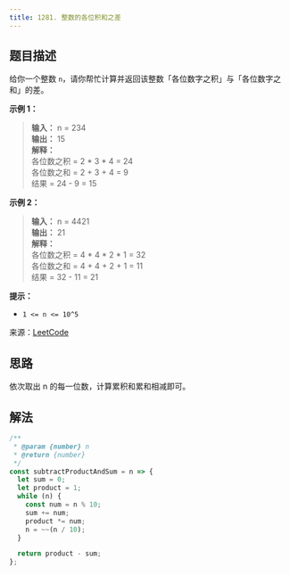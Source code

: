 ```yaml
---
title: 1281. 整数的各位积和之差
---
```


## 题目描述

给你一个整数 `n`，请你帮忙计算并返回该整数「各位数字之积」与「各位数字之和」的差。

**示例 1：**

> **输入：** n = 234  
> **输出：** 15  
> **解释：**  
> 各位数之积 = 2 \* 3 \* 4 = 24  
> 各位数之和 = 2 + 3 + 4 = 9  
> 结果 = 24 - 9 = 15

**示例 2：**

> **输入：** n = 4421  
> **输出：** 21  
> **解释：**  
> 各位数之积 = 4 \* 4 \* 2 \* 1 = 32  
> 各位数之和 = 4 + 4 + 2 + 1 = 11  
> 结果 = 32 - 11 = 21

**提示：**

- `1 <= n <= 10^5`

来源：[LeetCode](https://leetcode-cn.com/problems/subtract-the-product-and-sum-of-digits-of-an-integer)

## 思路

依次取出 n 的每一位数，计算累积和累和相减即可。

## 解法

```js
/**
 * @param {number} n
 * @return {number}
 */
const subtractProductAndSum = n => {
  let sum = 0;
  let product = 1;
  while (n) {
    const num = n % 10;
    sum += num;
    product *= num;
    n = ~~(n / 10);
  }

  return product - sum;
};
```
